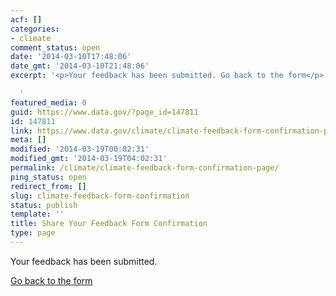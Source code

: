 ```yaml
---
acf: []
categories:
- climate
comment_status: open
date: '2014-03-10T17:48:06'
date_gmt: '2014-03-10T21:48:06'
excerpt: '<p>Your feedback has been submitted. Go back to the form</p>

  '
featured_media: 0
guid: https://www.data.gov/?page_id=147811
id: 147811
link: https://www.data.gov/climate/climate-feedback-form-confirmation-page
meta: []
modified: '2014-03-19T00:02:31'
modified_gmt: '2014-03-19T04:02:31'
permalink: /climate/climate-feedback-form-confirmation-page/
ping_status: open
redirect_from: []
slug: climate-feedback-form-confirmation
status: publish
template: ''
title: Share Your Feedback Form Confirmation
type: page
---
```

Your feedback has been submitted.


[Go back to the form](/climate/climate-feedback/)


